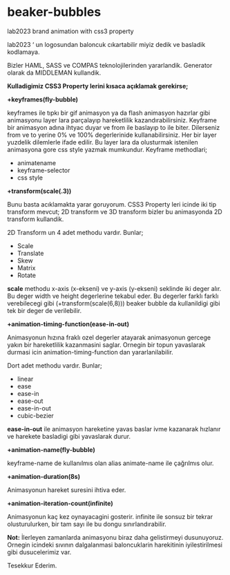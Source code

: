 beaker-bubbles
==============

lab2023 brand animation with css3 property

lab2023 ‘ un logosundan baloncuk cıkartabilir miyiz dedik ve basladik kodlamaya.

Bizler HAML, SASS ve COMPAS  teknolojilerinden yararlandik. Generator olarak da MIDDLEMAN  kullandik.

**Kulladigimiz CSS3 Property lerini kısaca açıklamak gerekirse;**

**+keyframes(fly-bubble)**

keyframes ile tıpkı bir gif animasyon ya da flash animasyon hazırlar gibi animasyonu layer lara parçalayıp hareketlilik kazandırabilirsiniz. Keyframe bir animasyon adına ihtyac duyar ve from ile baslayıp to ile biter. Dilerseniz from ve to yerine 0% ve 100% degerlerinide kullanabilirsiniz. Her bir layer yuzdelik dilemlerle ifade edilir. Bu layer lara da olusturmak istenilen animasyona gore css style yazmak mumkundur. Keyframe methodlari;

- animatename
- keyframe-selector
- css style

**+transform(scale(.3))**

Bunu basta acıklamakta yarar goruyorum. CSS3 Property leri icinde iki tip transform mevcut; 2D transform ve 3D transform bizler bu animasyonda 2D transform kullandik.

2D Transform un 4 adet methodu vardır. Bunlar;

- Scale
- Translate
- Skew
- Matrix
- Rotate

**scale** methodu x-axis (x-ekseni) ve y-axis (y-ekseni) seklinde iki deger alır. Bu deger width ve height degerlerine tekabul eder. Bu degerler farklı farklı verebilecegi gibi (+transform(scale(6,8))) beaker bubble da kullanildigi gibi tek bir deger de verilebilir.

**+animation-timing-function(ease-in-out)**

Animasyonun hızına fraklı ozel degerler atayarak animasyonun gercege yakın bir hareketlilik kazanmasini saglar. Ornegin bir topun yavaslarak durmasi icin animation-timing-function dan yararlanilabilir.

Dort adet methodu vardır. Bunlar;

- linear
- ease
- ease-in
- ease-out
- ease-in-out
- cubic-bezier

**ease-in-out** ile animasyon hareketine yavas baslar ivme kazanarak hızlanır ve harekete basladigi gibi yavaslarak durur.

**+animation-name(fly-bubble)**

keyframe-name de kullanılmıs olan alias animate-name ile çağrılmıs olur.

**+animation-duration(8s)**

Animasyonun hareket suresini ihtiva eder. 

**+animation-iteration-count(infinite)**

Animasyonun kaç kez oynayacagini gosterir. infinite ile sonsuz bir tekrar olusturulurken, bir tam sayı ile bu dongu sınırlandırabilir.

**Not:** İlerleyen zamanlarda animasyonu biraz daha gelistirmeyi dusunuyoruz. Ornegin icindeki sıvının dalgalanmasi baloncuklarin harekitinin iyilestirilmesi gibi dusucelerimiz var.

Tesekkur Ederim.
